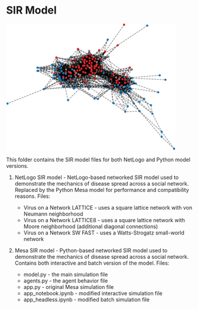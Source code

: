 # SIR Model 

![](./SIR.png "SIR Model")

This folder contains the SIR model files for both NetLogo and Python model versions. 

1. NetLogo SIR model - NetLogo-based networked SIR model used to demonstrate the mechanics of disease spread across a social network. Replaced by the Python Mesa model for performance and compatibility reasons.
   Files:
   - Virus on a Network LATTICE - uses a square lattice network with von Neumann neighborhood
   - Virus on a Network LATTICE8 - uses a square lattice network with Moore neighborhood (additional diagonal connections)
   - Virus on a Network SW FAST - uses a Watts-Strogatz small-world network
   
3. Mesa SIR model - Python-based networked SIR model used to demonstrate the mechanics of disease spread across a social network. Contains both interactive and batch version of the model.
   Files:
   - model.py - the main simulation file
   - agents.py - the agent behavior file
   - app.py - original Mesa simulation file
   - app_notebook.ipynb - modified interactive simulation file
   - app_headless.ipynb - modified batch simulation file
